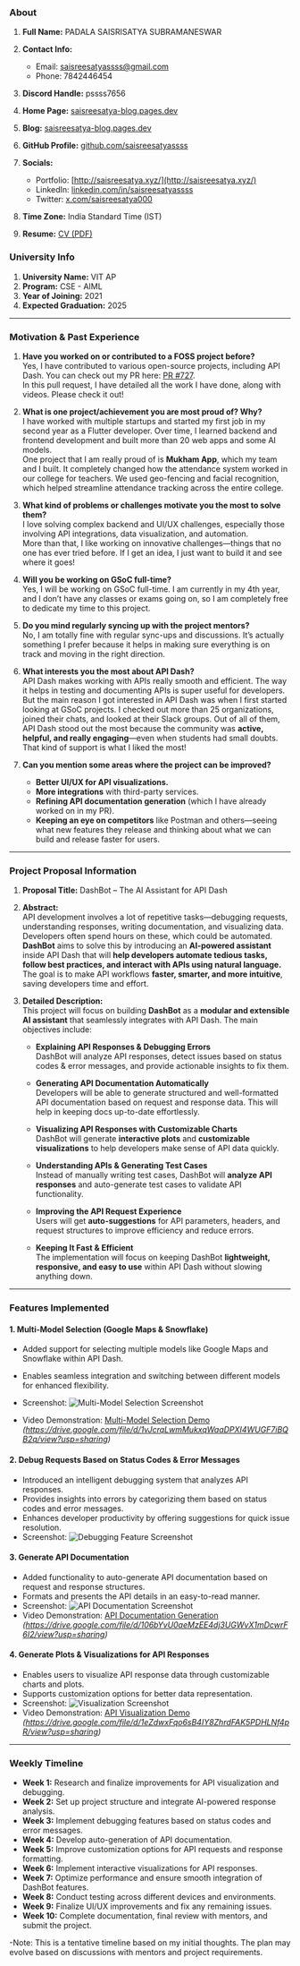 ### About 

1. **Full Name:** PADALA SAISRISATYA SUBRAMANESWAR  
2. **Contact Info:**  
   - Email: [saisreesatyassss@gmail.com](mailto:saisreesatyassss@gmail.com)  
   - Phone: 7842446454  
3. **Discord Handle:** pssss7656  
4. **Home Page:** [saisreesatya-blog.pages.dev](https://saisreesatya-blog.pages.dev/)  
5. **Blog:** [saisreesatya-blog.pages.dev](https://saisreesatya-blog.pages.dev/)  
6. **GitHub Profile:** [github.com/saisreesatyassss](https://github.com/saisreesatyassss)  
7. **Socials:**  
   - Portfolio: [http://saisreesatya.xyz/](http://saisreesatya.xyz/)   
   - LinkedIn: [linkedin.com/in/saisreesatyassss](https://www.linkedin.com/in/saisreesatyassss)  
   - Twitter: [x.com/saisreesatya000](https://x.com/saisreesatya000)  
     
    
8. **Time Zone:** India Standard Time (IST)  
9. **Resume:** [CV (PDF)](https://saisreesatyassss.github.io/CV/cv.pdf)  

### University Info  

1. **University Name:** VIT AP  
2. **Program:** CSE - AIML  
3. **Year of Joining:** 2021  
4. **Expected Graduation:** 2025  


---

### **Motivation & Past Experience**  

1. **Have you worked on or contributed to a FOSS project before?**  
   Yes, I have contributed to various open-source projects, including API Dash. You can check out my PR here: [PR #727](https://github.com/foss42/apidash/pull/727).  
   In this pull request, I have detailed all the work I have done, along with videos. Please check it out!  

2. **What is one project/achievement you are most proud of? Why?**  
   I have worked with multiple startups and started my first job in my second year as a Flutter developer. Over time, I learned backend and frontend development and built more than 20 web apps and some AI models.  
   One project that I am really proud of is **Mukham App**, which my team and I built. It completely changed how the attendance system worked in our college for teachers. We used geo-fencing and facial recognition, which helped streamline attendance tracking across the entire college.  

3. **What kind of problems or challenges motivate you the most to solve them?**  
   I love solving complex backend and UI/UX challenges, especially those involving API integrations, data visualization, and automation.  
   More than that, I like working on innovative challenges—things that no one has ever tried before. If I get an idea, I just want to build it and see where it goes!  

4. **Will you be working on GSoC full-time?**  
   Yes, I will be working on GSoC full-time. I am currently in my 4th year, and I don’t have any classes or exams going on, so I am completely free to dedicate my time to this project.  

5. **Do you mind regularly syncing up with the project mentors?**  
   No, I am totally fine with regular sync-ups and discussions. It’s actually something I prefer because it helps in making sure everything is on track and moving in the right direction.  

6. **What interests you the most about API Dash?**  
   API Dash makes working with APIs really smooth and efficient. The way it helps in testing and documenting APIs is super useful for developers.  
   But the main reason I got interested in API Dash was when I first started looking at GSoC projects. I checked out more than 25 organizations, joined their chats, and looked at their Slack groups. Out of all of them, API Dash stood out the most because the community was **active, helpful, and really engaging**—even when students had small doubts. That kind of support is what I liked the most!  

7. **Can you mention some areas where the project can be improved?**  
   - **Better UI/UX for API visualizations.**  
   - **More integrations** with third-party services.  
   - **Refining API documentation generation** (which I have already worked on in my PR).  
   - **Keeping an eye on competitors** like Postman and others—seeing what new features they release and thinking about what we can build and release faster for users.  

---


### **Project Proposal Information**  

1. **Proposal Title:** DashBot – The AI Assistant for API Dash  

2. **Abstract:**  
   API development involves a lot of repetitive tasks—debugging requests, understanding responses, writing documentation, and visualizing data. Developers often spend hours on these, which could be automated.  
   **DashBot** aims to solve this by introducing an **AI-powered assistant** inside API Dash that will **help developers automate tedious tasks, follow best practices, and interact with APIs using natural language.**  
   The goal is to make API workflows **faster, smarter, and more intuitive**, saving developers time and effort.    

3. **Detailed Description:**  
   This project will focus on building **DashBot** as a **modular and extensible AI assistant** that seamlessly integrates with API Dash. The main objectives include:  

   - **Explaining API Responses & Debugging Errors**  
     DashBot will analyze API responses, detect issues based on status codes & error messages, and provide actionable insights to fix them.  

   - **Generating API Documentation Automatically**  
     Developers will be able to generate structured and well-formatted API documentation based on request and response data. This will help in keeping docs up-to-date effortlessly.  

   - **Visualizing API Responses with Customizable Charts**  
     DashBot will generate **interactive plots** and **customizable visualizations** to help developers make sense of API data quickly.  

   - **Understanding APIs & Generating Test Cases**  
     Instead of manually writing test cases, DashBot will **analyze API responses** and auto-generate test cases to validate API functionality.  

   - **Improving the API Request Experience**  
     Users will get **auto-suggestions** for API parameters, headers, and request structures to improve efficiency and reduce errors.  

   - **Keeping It Fast & Efficient**  
     The implementation will focus on keeping DashBot **lightweight, responsive, and easy to use** within API Dash without slowing anything down.  

---


### Features Implemented

#### **1. Multi-Model Selection (Google Maps & Snowflake)**
- Added support for selecting multiple models like Google Maps and Snowflake within API Dash.
- Enables seamless integration and switching between different models for enhanced flexibility.
- Screenshot:
![Multi-Model Selection Screenshot](https://raw.githubusercontent.com/saisreesatyassss/ai_endpoint/refs/heads/main/dash2.jpg)

- Video Demonstration: [Multi-Model Selection Demo](#) *(https://drive.google.com/file/d/1vJcrqLwmMukxqWaaDPXI4WUGF7iBQB2q/view?usp=sharing)*

#### **2. Debug Requests Based on Status Codes & Error Messages**
- Introduced an intelligent debugging system that analyzes API responses.
- Provides insights into errors by categorizing them based on status codes and error messages.
- Enhances developer productivity by offering suggestions for quick issue resolution.
- Screenshot:
  ![Debugging Feature Screenshot](https://raw.githubusercontent.com/saisreesatyassss/ai_endpoint/refs/heads/main/dash1.jpg)


#### **3. Generate API Documentation**
- Added functionality to auto-generate API documentation based on request and response structures.
- Formats and presents the API details in an easy-to-read manner.
- Screenshot:
  ![API Documentation Screenshot](https://raw.githubusercontent.com/saisreesatyassss/ai_endpoint/refs/heads/main/dash3.jpg)
- Video Demonstration: [API Documentation Generation](#) *(https://drive.google.com/file/d/106bYvU0aeMzEE4dj3UGWvX1mDcwrF6I2/view?usp=sharing)*

#### **4. Generate Plots & Visualizations for API Responses**
- Enables users to visualize API response data through customizable charts and plots.
- Supports customization options for better data representation.
- Screenshot:
  ![Visualization Screenshot](https://raw.githubusercontent.com/saisreesatyassss/ai_endpoint/refs/heads/main/dash4.jpg)
- Video Demonstration: [API Visualization Demo](#) *(https://drive.google.com/file/d/1eZdwxFqo6sB4IY8ZhrdFAK5PDHLNf4pR/view?usp=sharing)*

---

### **Weekly Timeline**  

- **Week 1:** Research and finalize improvements for API visualization and debugging.  
- **Week 2:** Set up project structure and integrate AI-powered response analysis.  
- **Week 3:** Implement debugging features based on status codes and error messages.  
- **Week 4:** Develop auto-generation of API documentation.  
- **Week 5:** Improve customization options for API requests and response formatting.  
- **Week 6:** Implement interactive visualizations for API responses.  
- **Week 7:** Optimize performance and ensure smooth integration of DashBot features.  
- **Week 8:** Conduct testing across different devices and environments.  
- **Week 9:** Finalize UI/UX improvements and fix any remaining issues.  
- **Week 10:** Complete documentation, final review with mentors, and submit the project.  

-Note: This is a tentative timeline based on my initial thoughts. The plan may evolve based on discussions with mentors and project requirements.